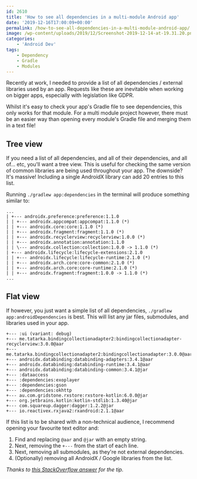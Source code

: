 ```yaml
---
id: 2610
title: 'How to see all dependencies in a multi-module Android app'
date: '2019-12-16T17:00:09+00:00'
permalink: /how-to-see-all-dependencies-in-a-multi-module-android-app/
image: /wp-content/uploads/2019/12/Screenshot-2019-12-14-at-19.31.20.png
categories:
    - 'Android Dev'
tags:
    - Dependency
    - Gradle
    - Modules
---
```


Recently at work, I needed to provide a list of all dependencies / external libraries used by an app. Requests like these are inevitable when working on bigger apps, especially with legislation like GDPR.

Whilst it's easy to check your app's Gradle file to see dependencies, this only works for that module. For a multi module project however, there must be an easier way than opening every module's Gradle file and merging them in a text file!

## Tree view

If you need a list of all dependencies, and all of their dependencies, and all of… etc, you'll want a tree view. This is useful for checking the same version of common libraries are being used throughout your app. The downside? It's massive! Including a single AndroidX library can add 20 entries to this list.

Running `./gradlew app:dependencies` in the terminal will produce something similar to:

```text
...
| +--- androidx.preference:preference:1.1.0
| | +--- androidx.appcompat:appcompat:1.1.0 (*)
| | +--- androidx.core:core:1.1.0 (*)
| | +--- androidx.fragment:fragment:1.1.0 (*)
| | +--- androidx.recyclerview:recyclerview:1.0.0 (*)
| | +--- androidx.annotation:annotation:1.1.0
| | \--- androidx.collection:collection:1.0.0 -> 1.1.0 (*)
| +--- androidx.lifecycle:lifecycle-extensions:2.1.0
| | +--- androidx.lifecycle:lifecycle-runtime:2.1.0 (*)
| | +--- androidx.arch.core:core-common:2.1.0 (*)
| | +--- androidx.arch.core:core-runtime:2.1.0 (*)
| | +--- androidx.fragment:fragment:1.0.0 -> 1.1.0 (*)
...
```

## Flat view

If however, you just want a simple list of all dependencies, `./gradlew app:androidDependencies` is best. This will list any jar files, submodules, and libraries used in your app.

```text
+--- :ui (variant: debug)
+--- me.tatarka.bindingcollectionadapter2:bindingcollectionadapter-recyclerview:3.0.0@aar
+--- me.tatarka.bindingcollectionadapter2:bindingcollectionadapter:3.0.0@aar
+--- androidx.databinding:databinding-adapters:3.4.1@aar
+--- androidx.databinding:databinding-runtime:3.4.1@aar
+--- androidx.databinding:databinding-common:3.4.1@jar
+--- :dataaccess
+--- :dependencies:exoplayer
+--- :dependencies:gson
+--- :dependencies:okhttp
+--- au.com.gridstone.rxstore:rxstore-kotlin:6.0.0@jar
+--- org.jetbrains.kotlin:kotlin-stdlib:1.3.40@jar
+--- com.squareup.dagger:dagger:1.2.2@jar
+--- io.reactivex.rxjava2:rxandroid:2.1.1@aar
```

If this list is to be shared with a non-technical audience, I recommend opening your favourite text editor and:

1. Find and replacing `@aar` and `@jar` with an empty string.
2. Next, removing the `+---` from the start of each line.
3. Next, removing all submodules, as they're not external dependencies.
4. (Optionally) removing all AndroidX / Google libraries from the list.

*Thanks to [this StackOverflow answer](https://stackoverflow.com/a/39020703) for the tip.*